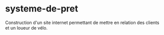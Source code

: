 # systeme-de-pret
Construction d'un site internet permettant de mettre en relation des clients et un loueur de vélo.
